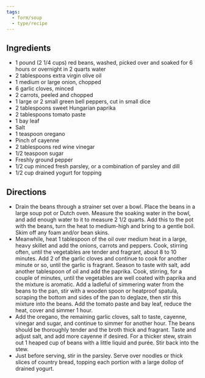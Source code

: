 ```yaml
---
tags:
  - form/soup
  - type/recipe
---
```


## Ingredients
- 1 pound (2 1/4 cups) red beans, washed, picked over and soaked for 6 hours or overnight in 2 quarts water
- 2 tablespoons extra virgin olive oil
- 1 medium or large onion, chopped
- 6 garlic cloves, minced
- 2 carrots, peeled and chopped
- 1 large or 2 small green bell peppers, cut in small dice
- 2 tablespoons sweet Hungarian paprika
- 2 tablespoons tomato paste
- 1 bay leaf
- Salt
- 1 teaspoon oregano
- Pinch of cayenne
- 2 tablespoons red wine vinegar
- 1/2 teaspoon sugar
- Freshly ground pepper
- 1/2 cup minced fresh parsley, or a combination of parsley and dill
- 1/2 cup drained yogurt for topping

## Directions
- Drain the beans through a strainer set over a bowl. Place the beans in a large soup pot or Dutch oven. Measure the soaking water in the bowl, and add enough water to it to measure 2 1/2 quarts. Add this to the pot with the beans, turn the heat to medium-high and bring to a gentle boil. Skim off any foam and/or bean skins.
- Meanwhile, heat 1 tablespoon of the oil over medium heat in a large, heavy skillet and add the onions, carrots and peppers. Cook, stirring often, until the vegetables are tender and fragrant, about 8 to 10 minutes. Add 2 of the garlic cloves and continue to cook for another minute or so, until the garlic is fragrant. Season to taste with salt, add another tablespoon of oil and add the paprika. Cook, stirring, for a couple of minutes, until the vegetables are well coated with paprika and the mixture is aromatic. Add a ladleful of simmering water from the beans to the pan, stir with a wooden spoon or heatproof spatula, scraping the bottom and sides of the pan to deglaze, then stir this mixture into the beans. Add the tomato paste and bay leaf, reduce the heat, cover and simmer 1 hour.
- Add the oregano, the remaining garlic cloves, salt to taste, cayenne, vinegar and sugar, and continue to simmer for another hour. The beans should be thoroughly tender and the broth thick and fragrant. Taste and adjust salt, and add more cayenne if desired. For a thicker stew, strain out 1 heaped cup of beans with a little liquid and purée. Stir back into the stew.
- Just before serving, stir in the parsley. Serve over noodles or thick slices of country bread, topping each portion with a large dollop of drained yogurt.